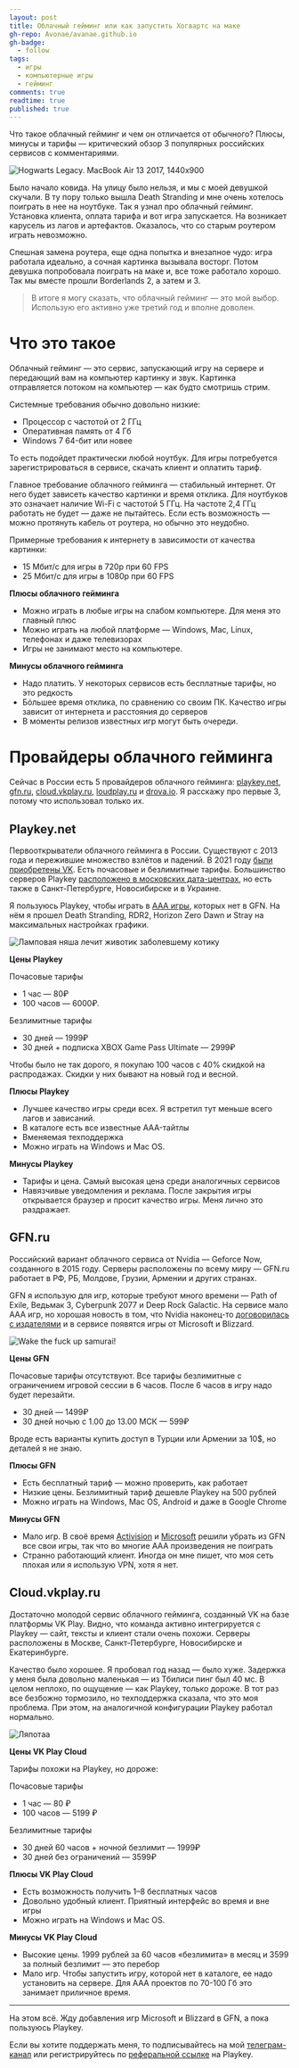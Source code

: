 ```yaml
---
layout: post
title: Облачный гейминг или как запустить Хогвартс на маке
gh-repo: Avonae/avanae.github.io
gh-badge:
  - follow
tags:
  - игры
  - компьютерные игры
  - гейминг
comments: true
readtime: true
published: true
---
```

Что такое облачный гейминг и чем он отличается от обычного? Плюсы, минусы и тарифы — критический обзор 3 популярных российских сервисов с комментариями.

![Hogwarts Legacy. MacBook Air 13 2017, 1440x900](/assets/img/cloudgaming/1.png)



Было начало ковида. На улицу было нельзя, и мы с моей девушкой скучали. В ту пору только вышла Death Stranding и мне очень хотелось поиграть в нее на ноутбуке. Так я узнал про облачный гейминг. Установка клиента, оплата тарифа и вот игра запускается. На возникает карусель из лагов и артефактов. Оказалось, что со старым роутером играть невозможно.

Спешная замена роутера, еще одна попытка и внезапное чудо: игра работала идеально, а сочная картинка вызывала восторг. Потом девушка попробовала поиграть на маке и, все тоже работало хорошо. Так мы вместе прошли Borderlands 2, а затем и 3.

> В итоге я могу сказать, что облачный гейминг — это мой выбор. Использую его активно уже третий год и вполне доволен.

# Что это такое

Облачный гейминг — это сервис, запускающий игру на сервере и передающий вам на компьютер картинку и звук. Картинка отправляется потоком на компьютер — как будто смотришь стрим.

Системные требования обычно довольно низкие:

- Процессор с частотой от 2 ГГц
- Оперативная память от 4 Гб
- Windows 7 64-бит или новее

То есть подойдет практически любой ноутбук. Для игры потребуется зарегистрироваться в сервисе, скачать клиент и оплатить тариф.

Главное требование облачного гейминга — стабильный интернет. От него будет зависеть качество картинки и время отклика. Для ноутбуков это означает наличие Wi-Fi с частотой 5 ГГц. На частоте 2,4 ГГц работать не будет — даже не пытайтесь. Если есть возможность — можно протянуть кабель от роутера, но обычно это неудобно.

Примерные требования к интернету в зависимости от качества картинки:

- 15 Мбит/с для игры в 720p при 60 FPS
- 25 Мбит/с для игры в 1080p при 60 FPS

**Плюсы облачного гейминга**

- Можно играть в любые игры на слабом компьютере. Для меня это главный плюс
- Можно играть на любой платформе — Windows, Mac, Linux, телефонах и даже телевизорах
- Игры не занимают место на компьютере.

**Минусы облачного гейминга**

- Надо платить. У некоторых сервисов есть бесплатные тарифы, но это редкость
- Бóльшее время отклика, по сравнению со своим ПК. Качество игры зависит от интернета и расстояния до серверов
- В моменты релизов известных игр могут быть очереди.

# Провайдеры облачного гейминга

Сейчас в России есть 5 провайдеров облачного гейминга: [playkey.net](http://playkey.net/), [gfn.ru](http://gfn.ru/), [cloud.vkplay.ru](http://cloud.vkplay.ru/), [loudplay.ru](http://loudplay.ru/) и [drova.io](http://drova.io/). Я расскажу про первые 3, потому что использовал только их.

## Playkey.net

Первооткрыватели облачного гейминга в России. Существуют с 2013 года и пережившие множество взлётов и падений. В 2021 году [были приобретены VK](https://vk.company/ru/investors/info/10904/). Есть почасовые и безлимитные тарифы. Большинство серверов Playkey [расположено в московских дата-центрах](https://support.playkey.net/ru-RU/support/solutions/articles/13000013836-%D0%94%D0%B8%D0%B0%D0%B3%D0%BD%D0%BE%D1%81%D1%82%D0%B8%D0%BA%D0%B0-%D1%81%D0%BE%D0%B5%D0%B4%D0%B8%D0%BD%D0%B5%D0%BD%D0%B8%D1%8F-%D1%81-%D1%81%D0%B5%D1%80%D0%B2%D0%B5%D1%80%D0%BE%D0%BC#:~:text=%D0%91%D0%BE%D0%BB%D1%8C%D1%88%D0%B8%D0%BD%D1%81%D1%82%D0%B2%D0%BE%20%D1%81%D0%B5%D1%80%D0%B2%D0%B5%D1%80%D0%BE%D0%B2%20Playkey%20%D1%80%D0%B0%D1%81%D0%BF%D0%BE%D0%BB%D0%BE%D0%B6%D0%B5%D0%BD%D0%BE%20%D0%B2,%D0%9F%D0%B5%D1%82%D0%B5%D1%80%D0%B1%D1%83%D1%80%D0%B3%D0%B5%2C%20%D0%9D%D0%BE%D0%B2%D0%BE%D1%81%D0%B8%D0%B1%D0%B8%D1%80%D1%81%D0%BA%D0%B5%20%D0%B8%20%D0%B2%20%D0%A3%D0%BA%D1%80%D0%B0%D0%B8%D0%BD%D0%B5), но есть также в Санкт-Петербурге, Новосибирске и в Украине.

Я пользуюсь Playkey, чтобы играть в [AAA игры](https://ru.wikipedia.org/wiki/AAA_(%D0%BA%D0%BE%D0%BC%D0%BF%D1%8C%D1%8E%D1%82%D0%B5%D1%80%D0%BD%D1%8B%D0%B5_%D0%B8%D0%B3%D1%80%D1%8B)), которых нет в GFN. На нём я прошел Death Stranding, RDR2, Horizon Zero Dawn и Stray на максимальных настройках графики.

![Ламповая няша лечит животик заболевшему котику](/assets/img/cloudgaming/2.png)

**Цены Playkey**

Почасовые тарифы

- 1 час — 80₽
- 100 часов — 6000₽.

Безлимитные тарифы

- 30 дней — 1999₽
- 30 дней + подписка XBOX Game Pass Ultimate — 2999₽

Чтобы было не так дорого, я покупаю 100 часов с 40% скидкой на распродажах. Скидки у них бывают на новый год и весной.

**Плюсы Playkey**

- Лучшее качество игры среди всех. Я встретил тут меньше всего лагов и зависаний.
- В каталоге есть все известные AAA-тайтлы
- Вменяемая техподдержка
- Можно играть на Windows и Mac OS.

**Минусы Playkey**

- Тарифы и цена. Самый высокая цена среди аналогичных сервисов
- Навязчивые уведомления и реклама. После закрытия игры открывается браузер и просит качество игры. Меня лично это раздражает.

## GFN.ru

Российский вариант облачного сервиса от Nvidia — Geforce Now, созданного в 2015 году. Серверы расположены по всему миру — GFN.ru работает в РФ, РБ, Молдове, Грузии, Армении и других странах.

GFN я использую для игр, которые требуют много времени — Path of Exile, Ведьмак 3, Cyberpunk 2077 и Deep Rock Galactic. На сервисе мало ААА игр, но хорошая новость в том, что Nvidia наконец-то [договорилась с издателями](https://warcraft.blizzplanet.com/blog/comments/microsoft-deal-allows-activision-blizzard-games-back-on-geforce-now) и в сервисе появятся игры от Microsoft и Blizzard.

![Wake the fuck up samurai!](/assets/img/cloudgaming/3.png)

**Цены GFN**

Почасовые тарифы отсутствуют. Все тарифы безлимитные с ограничением игровой сессии в 6 часов. После 6 часов в игру надо будет перезайти.

- 30 дней — 1499₽
- 30 дней ночью с 1.00 до 13.00 МСК — 599₽

Вроде есть варианты купить доступ в Турции или Армении за 10$, но деталей я не знаю.

**Плюсы GFN**

- Есть бесплатный тариф — можно проверить, как работает
- Низкие цены. Безлимитный тариф дешевле Playkey на 500 рублей
- Можно играть на Windows, Mac OS, Android и даже в Google Chrome

**Минусы GFN**

- Мало игр. В своё время [Activision](https://www.techspot.com/news/83980-nvidia-forced-remove-activision-blizzard-games-geforce-now.html) и [Microsoft](https://www.theverge.com/2020/4/20/21228792/nvidia-geforce-now-microsoft-xbox-game-studios-warner-bros-remove-games) решили убрать из GFN все свои игры, так что во многие AAA произведения не поиграть
- Странно работающий клиент. Иногда он мне пишет, что моя сеть плохая или я использую VPN, хотя я нет.

## Cloud.vkplay.ru

Достаточно молодой сервис облачного гейминга, созданный VK на базе платформы VK Play. Видно, что команда активно интегрируется с Playkey — сайт, тексты и клиент стали очень похожи. Серверы расположены в Москве, Санкт-Петербурге, Новосибирске и Екатеринбурге.

Качество было хорошее. Я пробовал год назад — было хуже. Задержка у меня была довольно маленькая — из Тбилиси пинг был 40 мс. В целом неплохо, по ощущение — как Playkey, только дороже. В тот раз все безбожно тормозило, но техподдержка сказала, что это моя проблема. При этом, на аналогичной конфигурации Playkey работал нормально.

![Ляпотаа](/assets/img/cloudgaming/4.png)

**Цены VK Play Cloud**

Тарифы похожи на Playkey, но дороже:

Почасовые тарифы

- 1 час — 80 ₽
- 100 часов — 5199 ₽

Безлимитные тарифы

- 30 дней 60 часов + ночной безлимит — 1999₽
- 30 дней без ограничений — 3599₽

**Плюсы VK Play Cloud**

- Есть возможность получить 1–8 бесплатных часов
- Довольно удобный клиент. Приятный интерфейс во время и вне игры
- Можно играть на Windows и Mac OS.

**Минусы VK Play Cloud**

- Высокие цены. 1999 рублей за 60 часов «безлимита» в месяц и 3599 за полный безлимит — это перебор
- Мало игр. Чтобы запустить игру, которой нет в каталоге, ее надо установить на сервере. Для ААА проектов по 70-100 Гб это занимает приличное время.

---

На этом всё. Жду добавления игр Microsoft и Blizzard в GFN, а пока пользуюсь Playkey. 

Если вы хотите поддержать меня, то подписывайтесь на мой [телеграм-канал](https://t.me/Press_Any) или регистрируйтесь по [реферальной ссылке](https://welcome.playkey.net/ru/lp/referral?ref=4799973) на Playkey.

